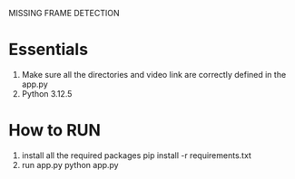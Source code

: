 MISSING FRAME DETECTION

# Essentials
1) Make sure all the directories and video link are correctly defined in the app.py
2) Python 3.12.5

# How to RUN
1) install all the required packages
    pip install -r requirements.txt
2) run app.py
    python app.py
